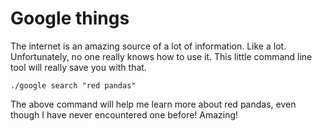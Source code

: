 # Google things #

The internet is an amazing source of a lot of information.
Like a lot.
Unfortunately, no one really knows how to use it.
This little command line tool will really save you with that.

    ./google search "red pandas"

The above command will help me learn more about red pandas, even though I have never encountered one before!
Amazing!
